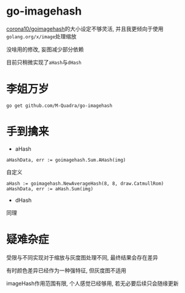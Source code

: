 # go-imagehash

[corona10/goimagehash](https://github.com/corona10/goimagehash)的大小设定不够灵活, 并且我更倾向于使用`golang.org/x/image`处理缩放

没啥用的修改, 妄图减少部分依赖

目前只稍微实现了`aHash`与`dHash`

# 李姐万岁

```
go get github.com/M-Quadra/go-imagehash
```

# 手到擒来

- aHash

```
aHashData, err := goimagehash.Sum.AHash(img)
```

自定义

```
aHash := goimagehash.NewAverageHash(8, 8, draw.CatmullRom)
aHashData, err := aHash.Sum(img)
```

- dHash

同理

# 疑难杂症

受限与不同实现对于缩放与灰度图处理不同, 最终结果会存在差异

有时颜色差异已经作为一种强特征, 但灰度图不适用

imageHash作用范围有限, 个人感觉已经够用, 若无必要后续只会随缘更新
